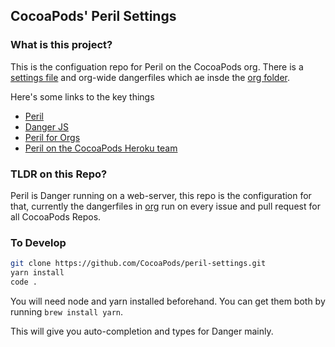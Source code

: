 ## CocoaPods' Peril Settings

### What is this project?

This is the configuation repo for Peril on the CocoaPods org. There is a [settings file](settings.json) and org-wide
dangerfiles which ae insde the [org folder](org).

Here's some links to the key things

 - [Peril](https://github.com/danger/peril)
 - [Danger JS](http://danger.systems/js/)
 - [Peril for Orgs](https://github.com/danger/peril/blob/master/docs/setup_for_org.md)
 - [Peril on the CocoaPods Heroku team](https://dashboard.heroku.com/apps/cocoapods-peril)

### TLDR on this Repo?

Peril is Danger running on a web-server, this repo is the configuration for that, currently the dangerfiles in [org](org/)
run on every issue and pull request for all CocoaPods Repos.

### To Develop

```sh
git clone https://github.com/CocoaPods/peril-settings.git
yarn install
code .
```

You will need node and yarn installed beforehand. You can get them both by running `brew install yarn`. 

This will give you auto-completion and types for Danger mainly. 

